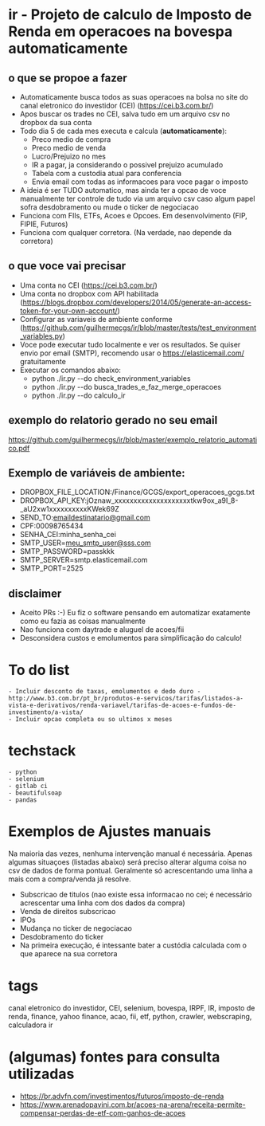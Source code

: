 # ir - Projeto de calculo de Imposto de Renda em operacoes na bovespa automaticamente

## o que se propoe a fazer
 - Automaticamente busca todos as suas operacoes na bolsa no site do canal eletronico do investidor (CEI) (https://cei.b3.com.br/)
 - Apos buscar os trades no CEI, salva tudo em um arquivo csv no dropbox da sua conta
 - Todo dia 5 de cada mes executa e calcula (**automaticamente**):
    - Preco medio de compra
    - Preco medio de venda
    - Lucro/Prejuizo no mes
    - IR a pagar, ja considerando o possivel prejuizo acumulado
    - Tabela com a custodia atual para conferencia
    - Envia email com todas as informacoes para voce pagar o imposto
 - A ideia é ser TUDO automatico, mas ainda ter a opcao de voce manualmente ter controle de tudo via um arquivo csv caso algum papel sofra desdobramento ou mude o ticker de negociacao
 - Funciona com FIIs, ETFs, Acoes e Opcoes. Em desenvolvimento (FIP, FIPIE, Futuros)
 - Funciona com qualquer corretora. (Na verdade, nao depende da corretora)

## o que voce vai precisar
 - Uma conta no CEI (https://cei.b3.com.br/)
 - Uma conta no dropbox com API habilitada (https://blogs.dropbox.com/developers/2014/05/generate-an-access-token-for-your-own-account/)
 - Configurar as variaveis de ambiente conforme (https://github.com/guilhermecgs/ir/blob/master/tests/test_environment_variables.py)
 - Voce pode executar tudo localmente e ver os resultados. Se quiser envio por email (SMTP), recomendo usar o https://elasticemail.com/ gratuitamente
 - Executar os comandos abaixo:
    - python ./ir.py --do check_environment_variables
    - python ./ir.py --do busca_trades_e_faz_merge_operacoes
    - python ./ir.py --do calculo_ir

   
## exemplo do relatorio gerado no seu email
https://github.com/guilhermecgs/ir/blob/master/exemplo_relatorio_automatico.pdf

## Exemplo de variáveis de ambiente:

 - DROPBOX_FILE_LOCATION:/Finance/GCGS/export_operacoes_gcgs.txt
 - DROPBOX_API_KEY:jOznaw_xxxxxxxxxxxxxxxxxxxxtkw9ox_a9I_8-_aU2xw1xxxxxxxxxxKWek69Z
 - SEND_TO:emaildestinatario@gmail.com
 - CPF:00098765434
 - SENHA_CEI:minha_senha_cei
 - SMTP_USER=meu_smtp_user@sss.com
 - SMTP_PASSWORD=passkkk
 - SMTP_SERVER=smtp.elasticemail.com
 - SMTP_PORT=2525
 

## disclaimer
 - Aceito PRs :-)   Eu fiz o software pensando em automatizar exatamente como eu fazia as coisas manualmente
 - Nao funciona com daytrade e aluguel de acoes/fii
 - Desconsidera custos e emolumentos para simplificação do calculo!


# To do list
    - Incluir desconto de taxas, emolumentos e dedo duro - http://www.b3.com.br/pt_br/produtos-e-servicos/tarifas/listados-a-vista-e-derivativos/renda-variavel/tarifas-de-acoes-e-fundos-de-investimento/a-vista/
    - Incluir opcao completa ou so ultimos x meses
   
# techstack
    - python
    - selenium
    - gitlab ci
    - beautifulsoap
    - pandas
    
# Exemplos de Ajustes manuais
Na maioria das vezes, nenhuma intervenção manual é necessária. 
Apenas algumas situaçoes (listadas abaixo) será preciso alterar alguma coisa no csv de dados de forma pontual.
Geralmente só acrescentando uma linha a mais com a compra/venda já resolve. 
- Subscricao de titulos (nao existe essa informacao no cei; é necessário acrescentar uma linha com dos dados da compra)
- Venda de direitos subscricao
- IPOs
- Mudança no ticker de negociacao
- Desdobramento do ticker 
- Na primeira execução, é intessante bater a custódia calculada com o que aparece na sua corretora
   
    
# tags
canal eletronico do investidor, CEI, selenium, bovespa, IRPF, IR, imposto de renda, finance, yahoo finance, acao, fii, 
etf, python, crawler, webscraping, calculadora ir


# (algumas) fontes para consulta utilizadas 
- https://br.advfn.com/investimentos/futuros/imposto-de-renda
- https://www.arenadopavini.com.br/acoes-na-arena/receita-permite-compensar-perdas-de-etf-com-ganhos-de-acoes